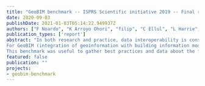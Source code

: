 ```yaml
---
title: "GeoBIM benchmark -- ISPRS Scientific initiative 2019 -- Final report"
date: 2020-09-03
publishDate: 2021-01-03T05:14:22.949937Z
authors: ["F Noardo", "K Arroyo Ohori", "filip", "C Ellul", "L Harrie", "T Krijnen", "M Kokla", "G Agugiaro", "J Stoter"]
publication_types: ['report']
abstract: "In both research and practice, data interoperability is considered essential to support a rising number of applications that need data from different domains. Therefore, standard data formats and models are developed by standardization organizations such as Open Geospatial Consortium (for the Geo domain) and buildingSMART (for the BIM domain). However, from practical experiences, problems were noticed (standards implementation and use of standardized data). Nevertheless, it was hard to discover what the most serious issues were and what was their reason.
For GeoBIM (integration of geoinformation with building information models), the CityGML standard, by Open Geospatial Consortium, and Industry Foundation Classes (IFC) by buildingSMART, were considered and tested in this initiative. A sample of datasets in the two formats were provided. External volunteers were asked to import the datasets in tools supposed to support the standards, check relevant aspects for the use of data (geometry, semantics, georeferencing, functionalities), report on them, and re-export the datasets in the standard format. Other tasks were intended to describe and test georeferencing procedures for IFC models and conversion tools between CityGML and IFC.
This benchmark was useful to gather best practices and data about the functioning of useful tools to manage standardized data. Common behaviors and potential problems were pointed out and the discussion about the use of standards was further pushed."
featured: false
publication: ""
projects:
- geobim-benchmark
---
```


